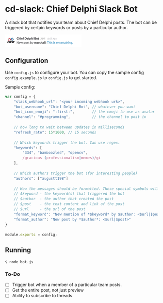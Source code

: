 # **cd-slack**: Chief Delphi Slack Bot

A slack bot that notifies your team about Chief Delphi posts. The bot can be triggered
by certain keywords or posts by a particular author.

<img width="50%" src="https://raw.githubusercontent.com/Team334/cd-slack/master/screenshots/image1.png">

## Configuration

Use `config.js` to configure your bot. You can copy the sample config
`config.example.js` to `config.js` to get started.

Sample config:

```js
var config = {
    "slack_webhook_url": "<your incoming webhook urk>",
    "bot_username": "Chief Delphi Bot", // whatever you want
    "bot_icon_emoji": ":first:",        // the emoji to use as avatar
    "channel": "#programming",          // the channel to post in

    // how long to wait between updates in milliseconds
    "refresh_rate": 15*1000, // 15 seconds

    // Which keywords trigger the bot. Can use regex.
    "keywords": [
        "334", "bamboozled", "opencv",
        /gracious (professionalism|memes)/gi
    ],

    // Which authors trigger the bot (for interesting people)
    "authors": ["augustt198"]

    // How the messages should be formatted. These special symbols will be substituted:
    // $keyword - the keyword(s) that triggered the bot
    // $author  - the author that created the post
    // $post    - the text content and link of the post
    // $url     - the url of the post
    "format_keyword": "New mention of *$keyword* by $author: <$url|$post>",
    "format_author": "New post by *$author*: <$url|$post>"
}

module.exports = config;
```

## Running

`$ node bot.js`

### To-Do

- [ ] Trigger bot when a member of a particular team posts.
- [ ] Get the entire post, not just preview
- [ ] Ability to subscribe to threads
